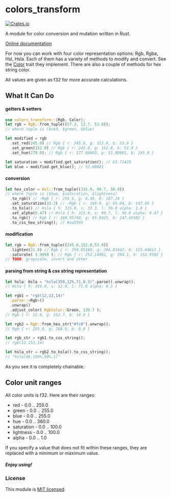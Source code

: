 # colors_transform


[![Crates.io](https://img.shields.io/crates/v/colors_transform.svg)](https://crates.io/crates/colors-transform/)

A module for color conversion and mutation written in Rust.

[Online documentation](https://docs.rs/colors-transform/0.2.4/colors_transform/)

For now you can work with four color representation options: Rgb, Rgba, Hsl, Hsla. Each of them has a variety of methods to modify and convert. See the [Color](https://docs.rs/colors-transform/0.2.4/colors_transform/trait.Color.html) trait they implement. There are also a couple of methods for hex string color.

All values are given as f32 for more accurate calculations.

## What It Can Do

#### getters & setters
```Rust
use colors_transform::{Rgb, Color};
let rgb = Rgb::from_tuple((57.3, 12.7, 53.0));
// where tuple is ($red, $green, $blue)

let modified = rgb
  .set_red(245.0) // Rgb { r: 245.0, g: 152.0, b: 53.0 }
  .set_green(152.0) // Rgb { r: 245.0, g: 152.0, b: 53.0 }
  .set_hue(279.0); // Rgb { r: 177.80003, g: 53.00001, b: 245.0 }

let saturation = modified.get_saturation(); // 63.71429
let blue = modified.get_blue(); // 53.00001

```

#### conversion
```Rust
let hex_color = Hsl::from_tuple((315.9, 99.7, 50.0))
// where tuple is ($hue, $saturation, $lightness)
  .to_rgb() // ~Rgb { r: 254.6, g: 0.38, b: 187.24 }
  .set_saturation(33.3) // ~Rgb { r: 169.9, g: 85.04, b: 147.45 }
  .to_hsla() // Hsla { h: 315.9, s: 33.3, l: 50.0 alpha: 1.0 }
  .set_alpha(0.47) // Hsla { h: 315.9, s: 99.7, l: 50.0 alpha: 0.47 }
  .to_rgb() // Rgb { r: 169.95749, g: 85.0425, b: 147.45502 }
  .to_css_hex_string(); // #aa5593
```

#### modification
```Rust
let rgb = Rgb::from_tuple((245.0,152.0,53.0))
  .lighten(21.0) // Rgb { r: 250.05188, g: 204.03442, b: 155.04813 }
  .saturate( 3.9999 ); // Rgb { r: 252.14981, g: 204.1, b: 152.9502 }
// TODO: grayscale, invert and other
```

#### parsing from string & css string representation
```Rust
let hsla: Hsla = "hsla(359,12%,71,0.3)".parse().unwrap();
// Hsla { h: 359.0, s: 12.0, l: 71.0 alpha: 0.3 }

let rgb1 = "rgb(12,13,14)"
  .parse::<Rgb>()
  .unwrap()
  .adjust_color( RgbColor::Green, 139.7 );
// Rgb { r: 12.0, g: 152.7, b: 14.0 }

let rgb2 = Rgb::from_hex_str("#fc0").unwrap();
// Rgb { r: 255.0, g: 204.0, b: 0.0 }

let rgb_str = rgb1.to_css_string();
// rgb(12,153,14)

let hsla_str = rgb2.to_hsla().to_css_string();
// "hsla(48,100%,50%,1)"
```

As you see it is completely chainable.


## Color unit ranges
All color units is f32. Here are their ranges:
 - red - 0.0 .. 255.0
 - green - 0.0 .. 255.0
 - blue - 0.0 .. 255.0
 - hue - 0.0 .. 360.0
 - saturation - 0.0 .. 100.0
 - lightness - 0.0 .. 100.0
 - alpha - 0.0 .. 1.0

If you specify a value that does not fit within these ranges, they are replaced with a minimum or maximum value.

##### Enjoy using!

### License

This module is [MIT licensed](./LICENSE).
